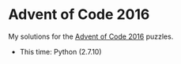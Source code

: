# Advent of Code 2016

My solutions for the [Advent of Code 2016](http://adventofcode.com/2016) puzzles.

- This time: Python (2.7.10)
